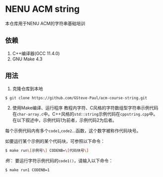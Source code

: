 # NENU ACM string
本仓库用于NENU ACM的字符串基础培训
## 依赖
1. C++编译器(GCC 11.4.0)
2. GNU Make 4.3
## 用法
1. 克隆仓库到本地
```bash
$ git clone https://github.com/GSteve-Paul/acm-course-string.git
```
2. 使用Make编译、运行程序
教程内字符、C风格的字符数组型字符串示例代码在```char-array.c```中。C++风格的```std::string```示例代码在```cppstring.cpp```中。在以下叙述中，示例代码1为前者，示例代码2为后者。

每个示例代码内有多个```code1```,```code2```...函数，这个数字被称作代码块号。

如要运行某个示例的某个代码块，可参照以下命令：
```bash
$ make run\[示例号\] CODENB=\[代码块号\]
```

*例*：
要运行字符示例代码的```code1()```，请输入以下命令：
```bash
$ make run1 CODENB=1
```
